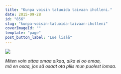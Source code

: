 ```yaml
---
title: "Kunpa voisin tatuoida taivaan iholleni."
date: 2015-09-28
id: "856"
slug: "kunpa-voisin-tatuoida-taivaan-iholleni"
coverImageId: ""
template: "page"
post_button_label: "Lue lisää"
---
```


[![](/images/siluetit.jpg)](http://4.bp.blogspot.com/-zJJQuECvNcw/VglO9_-AqvI/AAAAAAAAKLI/r7abi8Mudhs/s1600/siluetit.jpg)

_Miten voin ottaa omaa aikaa, aika ei oo omaa,_  
_mä en osaa, jos sä osaat ota pliis mun puolest lomaa._
